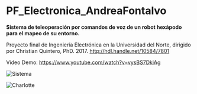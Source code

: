 # PF_Electronica_AndreaFontalvo

**Sistema de teleoperación por comandos de voz de un robot hexápodo para el mapeo de su entorno.**

Proyecto final de Ingeniería Electrónica en la Universidad del Norte, dirigido por Christian Quintero, PhD. 2017. http://hdl.handle.net/10584/7801

Video Demo: https://www.youtube.com/watch?v=vysBS7DkiAg


![Sistema](http://manglar.uninorte.edu.co/jspui/bitstream/10584/7801/3/Sistema%20de%20teleoperacion%20por%20comandos%20de%20voz%20de%20un%20robot%20hexapodo%20para%20el%20mapeo%20de%20su%20entorno_ENGLISH.png)

![Charlotte](https://github.com/andreafontalvoe/PF_Electronica_AndreaFontalvo/blob/master/CharlotteRobot.png?raw=true)

